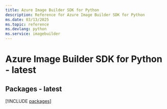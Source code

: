 ```yaml
---
title: Azure Image Builder SDK for Python
description: Reference for Azure Image Builder SDK for Python
ms.date: 03/13/2025
ms.topic: reference
ms.devlang: python
ms.service: imagebuilder
---
```

# Azure Image Builder SDK for Python - latest
## Packages - latest
[!INCLUDE [packages](image-builder-index.md)]